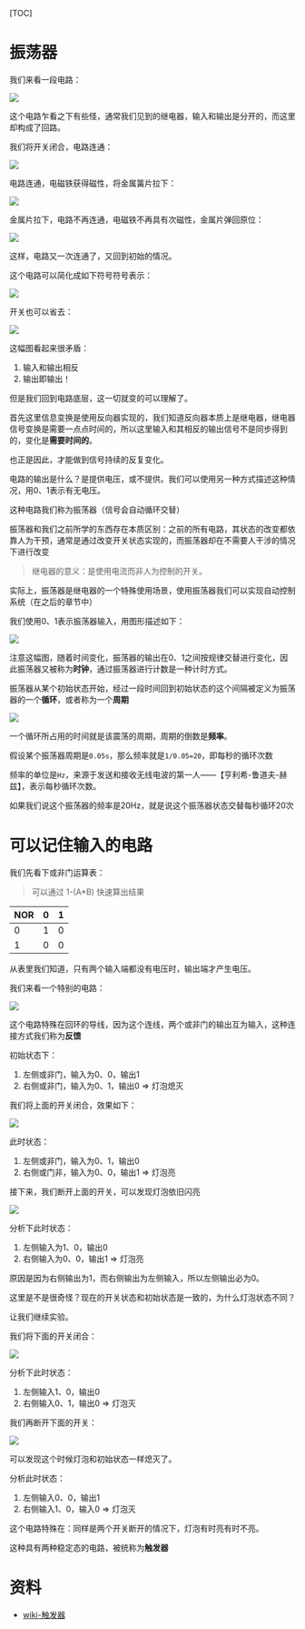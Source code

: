 [TOC]

# 振荡器
我们来看一段电路：

![](https://pic.imgdb.cn/item/61892b822ab3f51d91af7b88.jpg)

这个电路乍看之下有些怪，通常我们见到的继电器，输入和输出是分开的，而这里却构成了回路。

我们将开关闭合，电路连通：

![](https://pic.imgdb.cn/item/61892c132ab3f51d91afe7f4.jpg)

电路连通，电磁铁获得磁性，将金属簧片拉下：

![](https://pic.imgdb.cn/item/61892c562ab3f51d91b0162f.jpg)

金属片拉下，电路不再连通，电磁铁不再具有次磁性，金属片弹回原位：

![](https://pic.imgdb.cn/item/61892c132ab3f51d91afe7f4.jpg)

这样，电路又一次连通了，又回到初始的情况。

这个电路可以简化成如下符号符号表示：

![](https://pic.imgdb.cn/item/61892d492ab3f51d91b0c997.jpg)

开关也可以省去：

![](https://pic.imgdb.cn/item/61892d772ab3f51d91b0eb4f.jpg)

这幅图看起来很矛盾：
1. 输入和输出相反
1. 输出即输出！

但是我们回到电路底层，这一切就变的可以理解了。

首先这里信息变换是使用反向器实现的，我们知道反向器本质上是继电器，继电器信号变换是需要一点点时间的，所以这里输入和其相反的输出信号不是同步得到的，变化是**需要时间的**。

也正是因此，才能做到信号持续的反复变化。

电路的输出是什么？是提供电压，或不提供。我们可以使用另一种方式描述这种情况，用0、1表示有无电压。

这种电路我们称为振荡器（信号会自动循环交替）

振荡器和我们之前所学的东西存在本质区别：之前的所有电路，其状态的改变都依靠人为干预，通常是通过改变开关状态实现的，而振荡器却在不需要人干涉的情况下进行改变

> 继电器的意义：是使用电流而非人为控制的开关。

实际上，振荡器是继电器的一个特殊使用场景，使用振荡器我们可以实现自动控制系统（在之后的章节中）

我们使用0、1表示振荡器输入，用图形描述如下：

![](https://pic.imgdb.cn/item/618a3b622ab3f51d916b124a.jpg)

注意这幅图，随着时间变化，振荡器的输出在0、1之间按规律交替进行变化，因此振荡器又被称为**时钟**，通过振荡器进行计数是一种计时方式。

振荡器从某个初始状态开始，经过一段时间回到初始状态的这个间隔被定义为振荡器的一个**循环**，或者称为一个**周期**

![](https://pic.imgdb.cn/item/618a3c062ab3f51d916c19e4.jpg)

一个循环所占用的时间就是该震荡的周期，周期的倒数是**频率**。

假设某个振荡器周期是`0.05s`，那么频率就是`1/0.05=20`，即每秒的循环次数

频率的单位是`Hz`，来源于发送和接收无线电波的第一人——【亨利希-鲁道夫-赫兹】，表示每秒循环次数。

如果我们说这个振荡器的频率是20Hz，就是说这个振荡器状态交替每秒循环20次

# 可以记住输入的电路
我们先看下或非门运算表：

> 可以通过 1-(A*B) 快速算出结果

| NOR | 0 | 1 | 
| -- | -- | -- | 
| 0 | 1 | 0 |
| 1 | 0 | 0 | 

从表里我们知道，只有两个输入端都没有电压时，输出端才产生电压。

我们来看一个特别的电路：

![](https://pic.imgdb.cn/item/618a40862ab3f51d91731518.jpg)

这个电路特殊在回环的导线，因为这个连线，两个或非门的输出互为输入，这种连接方式我们称为**反馈**

初始状态下：
1. 左侧或非门，输入为0、0，输出1
2. 右侧或非门，输入为0、1，输出0 => 灯泡熄灭

我们将上面的开关闭合，效果如下：

![](https://pic.imgdb.cn/item/618a41a62ab3f51d9174d5ae.jpg)

此时状态：
1. 左侧或非门，输入为0、1，输出0
2. 右侧或门非，输入为0、0，输出1 => 灯泡亮

接下来，我们断开上面的开关，可以发现灯泡依旧闪亮

![](https://pic.imgdb.cn/item/618a42082ab3f51d91756ae3.jpg)

分析下此时状态：
1. 左侧输入为1、0，输出0 
2. 右侧输入为0、0，输出1 => 灯泡亮

原因是因为右侧输出为1，而右侧输出为左侧输入，所以左侧输出必为0。

这里是不是很奇怪？现在的开关状态和初始状态是一致的，为什么灯泡状态不同？

让我们继续实验。

我们将下面的开关闭合：

![](https://pic.imgdb.cn/item/618a43452ab3f51d91773f83.jpg)

分析下此时状态：
1. 左侧输入1、0，输出0
2. 右侧输入0、1，输出0 => 灯泡灭

我们再断开下面的开关：

![](https://pic.imgdb.cn/item/618a40862ab3f51d91731518.jpg)

可以发现这个时候灯泡和初始状态一样熄灭了。

分析此时状态：
1. 左侧输入0、0，输出1
2. 右侧输入1、0，输入0 => 灯泡灭

这个电路特殊在：同样是两个开关断开的情况下，灯泡有时亮有时不亮。

这种具有两种稳定态的电路，被统称为**触发器**

# 资料
- [wiki-触发器](https://zh.wikipedia.org/wiki/%E8%A7%A6%E5%8F%91%E5%99%A8)
